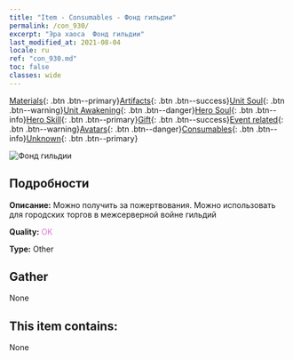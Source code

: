 ```yaml
---
title: "Item - Consumables - Фонд гильдии"
permalink: /con_930/
excerpt: "Эра хаоса  Фонд гильдии"
last_modified_at: 2021-08-04
locale: ru
ref: "con_930.md"
toc: false
classes: wide
---
```

 [Materials](/ItemsRU/){: .btn .btn--primary}[Artifacts](/ItemsRU/Artifacts/){: .btn .btn--success}[Unit Soul](/ItemsRU/UnitSoul/){: .btn .btn--warning}[Unit Awakening](/ItemsRU/UnitAwakening/){: .btn .btn--danger}[Hero Soul](/ItemsRU/HeroSoul/){: .btn .btn--info}[Hero Skill](/ItemsRU/HeroSkill/){: .btn .btn--primary}[Gift](/ItemsRU/Gift/){: .btn .btn--success}[Event related](/ItemsRU/Events/){: .btn .btn--warning}[Avatars](/ItemsRU/Avatars/){: .btn .btn--danger}[Consumables](/ItemsRU/Consumables/){: .btn .btn--info}[Unknown](/ItemsRU/Unknown/){: .btn .btn--primary}

 ![Фонд гильдии](/images/t/i_40018.png)

## Подробности
 **Описание:** Можно получить за пожертвования. Можно использовать для городских торгов в межсерверной войне гильдий

 **Quality:** <span style="color: #DA70D6">OK</span>

 **Type:** Other

## Gather

  None

## This item contains:

  None

